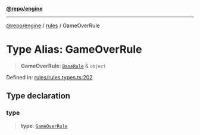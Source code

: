 [**@repo/engine**](../../README.md)

***

[@repo/engine](../../modules.md) / [rules](../README.md) / GameOverRule

# Type Alias: GameOverRule

> **GameOverRule**: [`BaseRule`](BaseRule.md) & `object`

Defined in: [rules/rules.types.ts:202](https://github.com/alexqguo/drinking-board-game-v3/blob/56df34968617deee505d881352afe56efb53b2a4/packages/engine/src/rules/rules.types.ts#L202)

## Type declaration

### type

> **type**: [`GameOverRule`](../enumerations/RuleType.md#gameoverrule)
